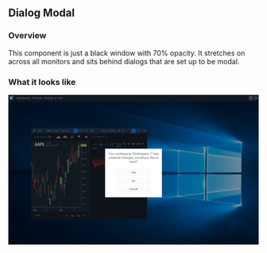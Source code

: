 ## Dialog Modal

### Overview
This component is just a black window with 70% opacity. It stretches on across all monitors and sits behind dialogs that are set up to be modal.

### What it looks like
![](./screenshot.png)
